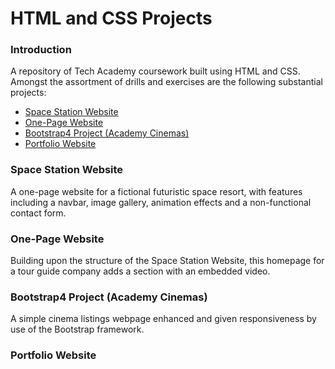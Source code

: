 # HTML and CSS Projects
### Introduction
A repository of Tech Academy coursework built using HTML and CSS. Amongst the assortment of drills and exercises are the following substantial projects:

- [Space Station Website](https://github.com/theatric/Tech-Academy-Projects/blob/main/HTML-and-CSS-Projects/Space-Station-Website/index.html)
- [One-Page Website](https://github.com/theatric/Tech-Academy-Projects/blob/main/HTML-and-CSS-Projects/One-Page-Website/one_page_website.html)
- [Bootstrap4 Project (Academy Cinemas)](https://github.com/theatric/Tech-Academy-Projects/blob/main/HTML-and-CSS-Projects/Bootstrap4-Project/academy_cinemas.html)
- [Portfolio Website](https://github.com/theatric/Tech-Academy-Projects/blob/main/HTML-and-CSS-Projects/Portfolio-Website/index.html)

### Space Station Website
   A one-page website for a fictional futuristic space resort, with features including a navbar, image gallery, animation effects and a non-functional contact form.

### One-Page Website
   Building upon the structure of the Space Station Website, this homepage for a tour guide company adds a section with an embedded video.

### Bootstrap4 Project (Academy Cinemas)
   A simple cinema listings webpage enhanced and given responsiveness by use of the Bootstrap framework.

### Portfolio Website
